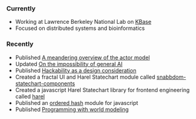 ### Currently

- Working at Lawrence Berkeley National Lab on [KBase](https://kbase.us/)
- Focused on distributed systems and bioinformatics

### Recently

- Published [A meandering overview of the actor model](/Overview-of-actor-model)
- Updated [On the impossibility of general AI](/brain-simulation)
- Published [Hackability as a design consideration](/Hackability-as-a-design-consideration)
- Created a fractal UI and Harel Statechart module called [snabbdom-statechart-components](https://github.com/jayrbolton/snabbdom-statechart-components)
- Created a javascript Harel Statechart library for frontend engineering called [harel](https://github.com/jayrbolton/harel)
- Published an [ordered hash](https://github.com/jayrbolton/ordered-hash) module for javascript
- Published [Programming with world modeling](http://www.jayrbolton.com/programming-from-world-models/)
